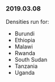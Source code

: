 ### 2019.03.08

Densities run for:
- Burundi
- Ethiopia
- Malawi
- Rwanda
- South Sudan
- Tanzania
- Uganda
